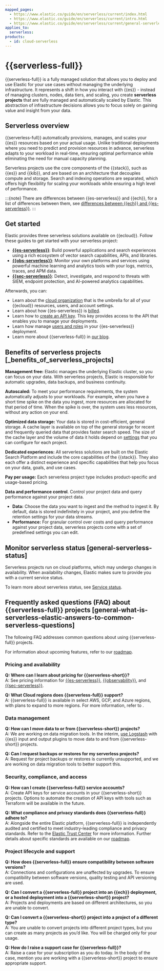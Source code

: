 ```yaml
---
mapped_pages:
  - https://www.elastic.co/guide/en/serverless/current/index.html
  - https://www.elastic.co/guide/en/serverless/current/intro.html
  - https://www.elastic.co/guide/en/serverless/current/general-serverless-status.html
applies_to:
  serverless:
products:
  - id: cloud-serverless
---
```


# {{serverless-full}}

{{serverless-full}} is a fully managed solution that allows you to deploy and use Elastic for your use cases without managing the underlying infrastructure. It represents a shift in how you interact with {{es}} - instead of managing clusters, nodes, data tiers, and scaling, you create **serverless projects** that are fully managed and automatically scaled by Elastic. This abstraction of infrastructure decisions allows you to focus solely on gaining value and insight from your data.

## Serverless overview

{{serverless-full}} automatically provisions, manages, and scales your {{es}} resources based on your actual usage. Unlike traditional deployments where you need to predict and provision resources in advance, serverless adapts to your workload in real-time, ensuring optimal performance while eliminating the need for manual capacity planning.

Serverless projects use the core components of the {{stack}}, such as {{es}} and {{kib}}, and are based on an architecture that decouples compute and storage. Search and indexing operations are separated, which offers high flexibility for scaling your workloads while ensuring a high level of performance.

:::{note}
There are differences between {{es-serverless}} and {{ech}}, for a list of differences between them, see [differences between {{ech}} and {{es-serverless}}](../elastic-cloud.md#general-what-is-serverless-elastic-differences-between-serverless-projects-and-hosted-deployments-on-ecloud).
:::

## Get started

Elastic provides three serverless solutions available on {{ecloud}}. Follow these guides to get started with your serverless project:

* **[{{es-serverless}}](../../../solutions/search/serverless-elasticsearch-get-started.md)**: Build powerful applications and search experiences using a rich ecosystem of vector search capabilities, APIs, and libraries.
* **[{{obs-serverless}}](../../../solutions/observability/get-started.md)**: Monitor your own platforms and services using powerful machine learning and analytics tools with your logs, metrics, traces, and APM data.
* **[{{sec-serverless}}](../../../solutions/security/get-started/create-security-project.md)**: Detect, investigate, and respond to threats with SIEM, endpoint protection, and AI-powered analytics capabilities.

Afterwards, you can:

* Learn about the [cloud organization](../../cloud-organization.md) that is the umbrella for all of your {{ecloud}} resources, users, and account settings.
* Learn about how {{es-serverless}} is [billed](../../cloud-organization/billing/serverless-project-billing-dimensions.md).
* Learn how to [create an API key](../../api-keys/serverless-project-api-keys.md). This key provides access to the API that enables you to manage your deployments.
* Learn how manage [users and roles](../../users-roles/cloud-organization.md) in your {{es-serverless}} deployment.
* Learn more about {{serverless-full}} in [our blog](https://www.elastic.co/blog/elastic-cloud-serverless).

## Benefits of serverless projects [_benefits_of_serverless_projects]

**Management free:** Elastic manages the underlying Elastic cluster, so you can focus on your data. With serverless projects, Elastic is responsible for automatic upgrades, data backups, and business continuity.

**Autoscaled:** To meet your performance requirements, the system automatically adjusts to your workloads. For example, when you have a short time spike on the data you ingest, more resources are allocated for that period of time. When the spike is over, the system uses less resources, without any action on your end.

**Optimized data storage:** Your data is stored in cost-efficient, general storage. A cache layer is available on top of the general storage for recent and frequently queried data that provides faster search speed. The size of the cache layer and the volume of data it holds depend on [settings](../../../deploy-manage/deploy/elastic-cloud/project-settings.md) that you can configure for each project.

**Dedicated experiences:** All serverless solutions are built on the Elastic Search Platform and include the core capabilities of the {{stack}}. They also each offer a distinct experience and specific capabilities that help you focus on your data, goals, and use cases.

**Pay per usage:** Each serverless project type includes product-specific and usage-based pricing.

**Data and performance control**. Control your project data and query performance against your project data.
  * **Data:** Choose the data you want to ingest and the method to ingest it. By default, data is stored indefinitely in your project, and you define the retention settings for your data streams.
  * **Performance:** For granular control over costs and query performance against your project data, serverless projects come with a set of predefined settings you can edit.

## Monitor serverless status [general-serverless-status]

Serverless projects run on cloud platforms, which may undergo changes in availability. When availability changes, Elastic makes sure to provide you with a current service status.

To learn more about serverless status, see [Service status](../../cloud-organization/service-status.md).

## Frequently asked questions (FAQ) about {{serverless-full}} projects [general-what-is-serverless-elastic-answers-to-common-serverless-questions]

The following FAQ addresses common questions about using {{serverless-full}} projects.

For information about upcoming features, refer to our [roadmap](https://www.elastic.co/cloud/serverless/roadmap).

### Pricing and availability
**Q: Where can I learn about pricing for {{serverless-short}}?**  
A: See pricing information for [{{es-serverless}}](https://www.elastic.co/pricing/serverless-search), [{{observability}}](https://www.elastic.co/pricing/serverless-observability), and [{{sec-serverless}}](https://www.elastic.co/pricing/serverless-security).

**Q: What Cloud regions does {{serverless-full}} support?**  
A: {{serverless-full}} is available in select AWS, GCP, and Azure regions, with plans to expand to more regions. For more information, refer to [](/deploy-manage/deploy/elastic-cloud/regions.md).

### Data management

**Q: How can I move data to or from {{serverless-short}} projects?**  
A: We are working on data migration tools. In the interim, [use Logstash](logstash://reference/index.md) with {{es}} input and output plugins to move data to and from {{serverless-short}} projects.

**Q: Can I request backups or restores for my serverless projects?**  
A: Request for project backups or restores is currently unsupported, and we are working on data migration tools to better support this.

### Security, compliance, and access
**Q: How can I create {{serverless-full}} service accounts?**  
A: Create API keys for service accounts in your {{serverless-short}} projects. Options to automate the creation of API keys with tools such as Terraform will be available in the future.

**Q: What compliance and privacy standards does {{serverless-full}} adhere to?**  
A: Alongside the entire Elastic platform, {{serverless-full}} is independently audited and certified to meet industry-leading compliance and privacy standards. Refer to the [Elastic Trust Center](https://www.elastic.co/trust) for more information. Further details about specific standards are available on our [roadmap](https://www.elastic.co/cloud/serverless/roadmap).

### Project lifecycle and support
**Q: How does {{serverless-full}} ensure compatibility between software versions?**  
A: Connections and configurations are unaffected by upgrades. To ensure compatibility between software versions, quality testing and API versioning are used.

**Q: Can I convert a {{serverless-full}} project into an {{ech}} deployment, or a hosted deployment into a {{serverless-short}} project?**  
A: Projects and deployments are based on different architectures, so you are unable to convert.

**Q: Can I convert a {{serverless-short}} project into a project of a different type?**  
A: You are unable to convert projects into different project types, but you can create as many projects as you’d like. You will be charged only for your usage.

**Q: How do I raise a support case for {{serverless-full}}?**  
A: Raise a case for your subscription as you do today. In the body of the case, mention you are working with a {{serverless-short}} project to ensure appropriate support.
